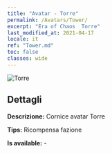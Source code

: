 ```yaml
---
title: "Avatar - Torre"
permalink: /Avatars/Tower/
excerpt: "Era of Chaos  Torre"
last_modified_at: 2021-04-17
locale: it
ref: "Tower.md"
toc: false
classes: wide
---
```

 ![Torre](/images/a/avatarFrame_5.png)

## Dettagli

 **Descrizione:** Cornice avatar Torre 

 **Tips:** Ricompensa fazione 

 **Is available:**  - 

